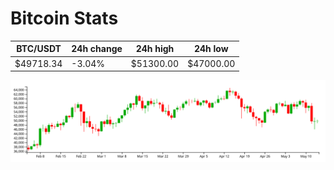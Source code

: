 # Bitcoin Stats

BTC/USDT|24h change|24h high|24h low|
|---|---|---|---|
|$49718.34|-3.04%|$51300.00|$47000.00|

<img src="./chart.svg">
